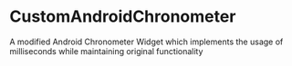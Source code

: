 # CustomAndroidChronometer
A modified Android Chronometer Widget which implements the usage of milliseconds while maintaining original functionality
